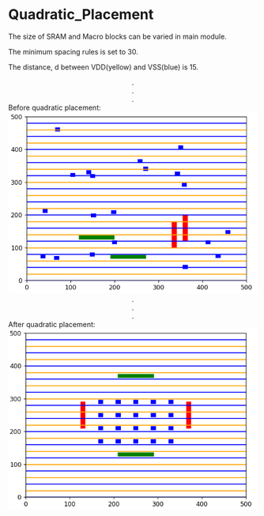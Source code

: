 # Quadratic_Placement

The size of SRAM and Macro blocks can be varied in main module.

The minimum spacing rules is set to 30.

The distance, d between VDD(yellow) and VSS(blue) is 15.
<center>.</center>
<center>.</center>
<center>.</center>
Before quadratic placement:
<center><img src="pic/randomplacement.png"></center>
<center>.</center>
<center>.</center>
<center>.</center>
After quadratic placement:
<center><img src="pic/quadraticplacement.png"></center>

